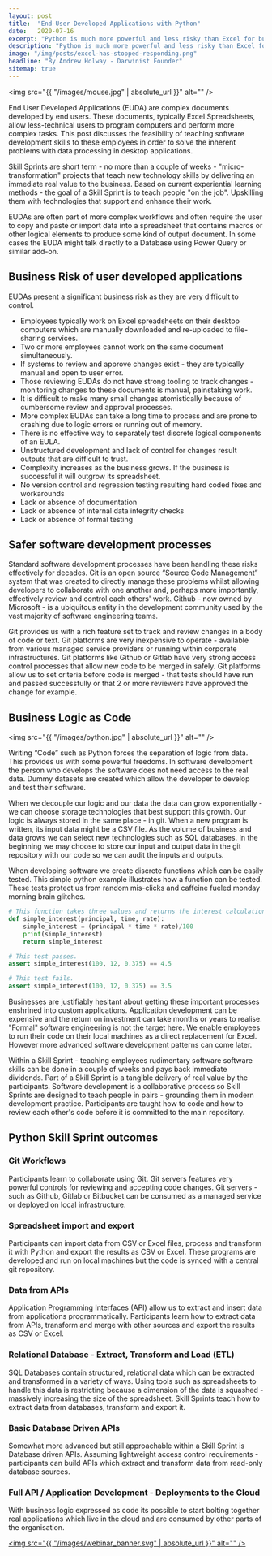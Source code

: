 ```yaml
---
layout: post
title:  "End-User Developed Applications with Python"
date:   2020-07-16
excerpt: "Python is much more powerful and less risky than Excel for business processes"
description: "Python is much more powerful and less risky than Excel for business processes"
image: "/img/posts/excel-has-stopped-responding.png"
headline: "By Andrew Holway - Darwinist Founder"
sitemap: true
---
```


<span class="image right"><img src="{{ "/images/mouse.jpg" | absolute_url }}" alt="" /></span>

End User Developed Applications (EUDA) are complex documents developed by end users. These documents, typically Excel Spreadsheets, allow less-technical users to program computers and perform more complex tasks. This post discusses the feasibility of teaching software development skills to these employees in order to solve the inherent problems with data processing in desktop applications.

Skill Sprints are short term - no more than a couple of weeks - "micro-transformation" projects that teach new technology skills by delivering an immediate real value to the business. Based on current experiential learning methods - the goal of a Skill Sprint is to teach people "on the job". Upskilling them with technologies that support and enhance their work.

EUDAs are often part of more complex workflows and often require the user to copy and paste or import data into a spreadsheet that contains macros or other logical elements to produce some kind of output document. In some cases the EUDA might talk directly to a Database using Power Query or similar add-on.

## Business Risk of user developed applications

EUDAs present a significant business risk as they are very difficult to control. 
-	Employees typically work on Excel spreadsheets on their desktop computers which are manually downloaded and re-uploaded to file-sharing services.
-   Two or more employees cannot work on the same document simultaneously.
-	If systems to review and approve changes exist - they are typically manual and open to user error.
-	Those reviewing EUDAs do not have strong tooling to track changes - monitoring changes to these documents is manual, painstaking work.
- 	It is difficult to make many small changes atomistically because of cumbersome review and approval processes.
-	More complex EUDAs can take a long time to process and are prone to crashing due to logic errors or running out of memory.
-	There is no effective  way to separately test discrete logical components of an EULA.
-	Unstructured development and lack of control for changes result outputs that are difficult to trust.
-	Complexity increases as the business grows. If the business is successful it will outgrow its spreadsheet.
-	No version control and regression testing resulting hard coded fixes and workarounds
-	Lack or absence of documentation
-	Lack or absence of internal data integrity checks
-	Lack or absence of formal testing

## Safer software development processes

Standard software development processes have been handling these risks effectively for decades. Git is an open source “Source Code Management” system that was created to directly manage these problems whilst allowing developers to collaborate with one another and, perhaps more importantly, effectively review and control each others' work. Github - now owned by Microsoft - is a ubiquitous entity in the development community used by the vast majority of software engineering teams.

Git provides us with a rich feature set to track and review changes in a body of code or text. Git platforms are very inexpensive to operate - available from various managed service providers or running within corporate infrastructures. Git platforms like Github or Gitlab have very strong access control processes that allow new code to be merged in safely. Git platforms allow us to set criteria before code is merged - that tests should have run and passed successfully or that 2 or more reviewers have approved the change for example.

## Business Logic as Code

<span class="image left"><img src="{{ "/images/python.jpg" | absolute_url }}" alt="" /></span>

Writing “Code” such as Python forces the separation of logic from data. This provides us with some powerful freedoms. In software development the person who develops the software does not need access to the real data. Dummy datasets are created which allow the developer to develop and test their software.

When we decouple our logic and our data the data can grow exponentially - we can choose storage technologies that best support this growth. Our logic is always stored in the same place - in git. When a new program is written, its input data might be a CSV file. As the volume of business and data grows we can select new technologies such as SQL databases. In the beginning we may choose to store our input and output data in the git repository with our code so we can audit the inputs and outputs.

When developing software we create discrete functions which can be easily tested. This simple python example illustrates how a function can be tested. These tests protect us from random mis-clicks and caffeine fueled monday morning brain glitches.

``` python
# This function takes three values and returns the interest calculation.
def simple_interest(principal, time, rate):   
    simple_interest = (principal * time * rate)/100
    print(simple_interest)
    return simple_interest

# This test passes.
assert simple_interest(100, 12, 0.375) == 4.5

# This test fails.
assert simple_interest(100, 12, 0.375) == 3.5
```

Businesses are justifiably hesitant about getting these important processes enshrined into custom applications. Application development can be expensive and the return on investment can take months or years to realise. "Formal" software engineering is not the target here. We enable employees to run their code on their local machines as a direct replacement for Excel. However more advanced software development patterns can come later.

Within a Skill Sprint - teaching employees rudimentary software software skills can be done in a couple of weeks and pays back immediate dividends. Part of a Skill Sprint is a tangible delivery of real value by the participants. Software development is a collaborative process so Skill Sprints are designed to teach people in pairs - grounding them in modern development practice. Participants are taught how to code and how to review each other's code before it is committed to the main repository.

## Python Skill Sprint outcomes

### Git Workflows
<div class="box">
    <p><span class="image left"><img src="{{ "/images/euda/EUDA-Workflows-0.png" | absolute_url }}" alt="" /></span>Participants learn to collaborate using Git. Git servers features very powerful controls for reviewing and accepting code changes. Git servers - such as Github, Gitlab or Bitbucket can be consumed as a managed service or deployed on local infrastructure.</p>
</div>

### Spreadsheet import and export
<div class="box">
    <p><span class="image right"><img src="{{ "/images/euda/EUDA-Workflows-1.png" | absolute_url }}" alt="" /></span>Participants can import data from CSV or Excel files, process and transform it with Python and export the results as CSV or Excel. These programs are developed and run on local machines but the code is synced with a central git repository.</p>
</div>

### Data from APIs
<div class="box">
    <p><span class="image left"><img src="{{ "/images/euda/EUDA-Workflows-2.png" | absolute_url }}" alt="" /></span>Application Programming Interfaces (API) allow us to extract and insert data from applications programmatically. Participants learn how to extract data from APIs, transform and merge with other sources and export the results as CSV or Excel.</p>
</div>

### Relational Database - Extract, Transform and Load (ETL)
<div class="box">
    <p><span class="image right"><img src="{{ "/images/euda/EUDA-Workflows-3.png" | absolute_url }}" alt="" /></span>SQL Databases contain structured, relational data which can be extracted and transformed in a variety of ways. Using tools such as spreadsheets to handle this data is restricting because a dimension of the data is squashed - massively increasing the size of the spreadsheet. Skill Sprints teach how to extract data from databases, transform and export it.</p>
</div>

### Basic Database Driven APIs
<div class="box">
    <p><span class="image left"><img src="{{ "/images/euda/EUDA-Workflows-4.png" | absolute_url }}" alt="" /></span>Somewhat more advanced but still approachable within a Skill Sprint is Database driven APIs. Assuming lightweight access control requirements - participants can build APIs which extract and transform data from read-only database sources.</p>
</div>

### Full API / Application Development - Deployments to the Cloud
<div class="box">
    <p><span class="image right"><img src="{{ "/images/euda/EUDA-Workflows-5.png" | absolute_url }}" alt="" /></span>With business logic expressed as code its possible to start bolting together real applications which live in the cloud and are consumed by other parts of the organisation.</p>
</div>

<span class="image fit"><a href="https://www.eventbrite.com/e/stealing-the-fire-of-the-gods-tickets-115039819196" target="_blank" ><img src="{{ "/images/webinar_banner.svg" | absolute_url }}" alt="" /></a></span>